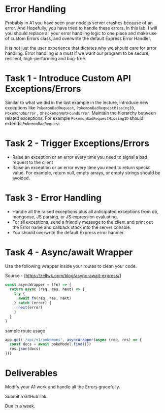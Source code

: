 # Error Handling
Probably in A1 you have seen your node.js server crashes because of an error. And Hopefully, you have tried to handle these errors. In this lab, I will you should replace all your error handling logic to one place and make use of custom Errors class, and overwrite the default Express Error Handler.

It is not just the user experience that dictates why we should care for error handling. Error handling is a must if we want our program to be secure, resilient, high-performing and bug-free.



# Task 1 - Introduce Custom API Exceptions/Errors
Similar to what we did in the last example in the lecture, introduce new exceptions like `PokemonBadRequest`, `PokemonBadRequestMissingID`, `PokemonDbError` , or `PokemonNotFoundError`. Maintain the hierarchy between related exceptions. For example  `PokemonBadRequestMissingID` should extends `PokemonBadRequest`

# Task 2 - Trigger Exceptions/Errors
- Raise an exception or an error every time you need to signal a bad request to the client
- Raise an exception or an error every time you need to return special value. For example, return null, empty arrays, or empty strings should be avoided.

# Task 3 - Error Handling
- Handle all the raised exceptions plus all anticipated exceptions from db, mongoose, JS parsing, or JS expression evaluating. 
- For all exceptions, send a friendly message to the client and print out the Error name and callback stack into the server console. 
- You should overwrite the default Express error handler.

# Task 4 - Async/await Wrapper
Use the following wrapper inside your routes to clean your code. 

Source - [https://zellwk.com/blog/async-await-express/]


```js
const asyncWrapper = (fn) => {
  return async (req, res, next) => {
    try {
      await fn(req, res, next)
    } catch (error) {
      next(error)
    }
  }
}

```

sample route usage
```js
app.get('/api/v1/pokemons', asyncWrapper(async (req, res) => {
  const docs = await pokeModel.find({})
  res.json(docs)
}))
```

# Deliverables 
Modify your A1 work and handle all the Errors gracefully. 

Submit a GitHub link.

Due in a week.

